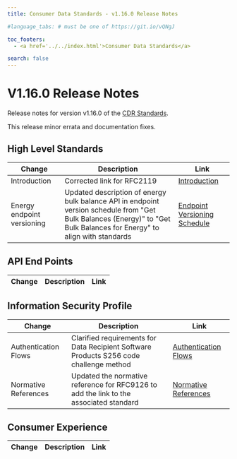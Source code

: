 ```yaml
---
title: Consumer Data Standards - v1.16.0 Release Notes

#language_tabs: # must be one of https://git.io/vQNgJ

toc_footers:
  - <a href='../../index.html'>Consumer Data Standards</a>

search: false
---
```


# V1.16.0 Release Notes
Release notes for version v1.16.0 of the [CDR Standards](../../index.html).

This release minor errata and documentation fixes.

## High Level Standards

|Change|Description|Link|
|------|-----------|----|
| Introduction | Corrected link for RFC2119 | [Introduction](../../#introduction) |
| Energy endpoint versioning | Updated description of energy bulk balance API in endpoint version schedule from "Get Bulk Balances (Energy)" to "Get Bulk Balances for Energy" to align with standards | [Endpoint Versioning Schedule](../endpoint-version-schedule/)

## API End Points

|Change|Description|Link|
|------|-----------|----|


## Information Security Profile

|Change|Description|Link|
|------|-----------|----|
| Authentication Flows | Clarified requirements for Data Recipient Software Products S256 code challenge method | [Authentication Flows](../../#authentication-flows) |
| Normative References | Updated the normative reference for RFC9126 to add the link to the associated standard |  [Normative References](../../#normative-references) |

## Consumer Experience

|Change|Description|Link|
|------|-----------|----|
